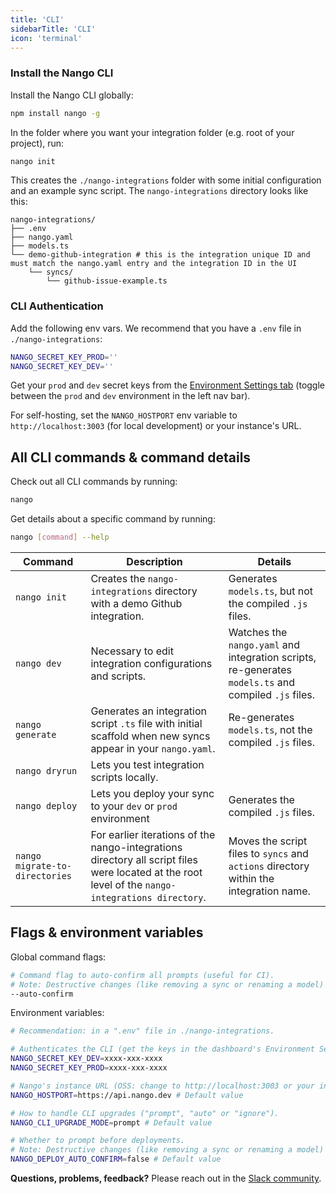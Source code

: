```yaml
---
title: 'CLI'
sidebarTitle: 'CLI'
icon: 'terminal'
---
```


### Install the Nango CLI

Install the Nango CLI globally:
```bash
npm install nango -g
```

In the folder where you want your integration folder (e.g. root of your project), run:
```bash
nango init
```

This creates the `./nango-integrations` folder with some initial configuration and an example
sync script. The `nango-integrations` directory looks like this:
```
nango-integrations/
├── .env
├── nango.yaml
├── models.ts
└── demo-github-integration # this is the integration unique ID and must match the nango.yaml entry and the integration ID in the UI
    └── syncs/
        └── github-issue-example.ts
```

### CLI Authentication

Add the following env vars. We recommend that you have a `.env` file in `./nango-integrations`:
```bash
NANGO_SECRET_KEY_PROD=''
NANGO_SECRET_KEY_DEV=''
```

Get your `prod` and `dev` secret keys from the [Environment Settings tab](https://app.nango.dev/environment-settings) (toggle between the `prod` and `dev` environment in the left nav bar).


For self-hosting, set the `NANGO_HOSTPORT` env variable to `http://localhost:3003` (for local development) or your instance's URL.


## All CLI commands & command details

Check out all CLI commands by running:
```bash
nango
```

Get details about a specific command by running:
```bash
nango [command] --help
```

| Command                        | Description                                                                                                                                       | Details                                                                                              |
| -                              | -                                                                                                                                                 | -                                                                                                    |
| `nango init`                   | Creates the `nango-integrations` directory with a demo Github integration.                                                                        | Generates `models.ts`, but not the compiled `.js` files.                                             |
| `nango dev`                    | Necessary to edit integration configurations and scripts.                                                                                         | Watches the `nango.yaml` and integration scripts, re-generates `models.ts` and compiled `.js` files. |
| `nango generate`               | Generates an integration script `.ts` file with initial scaffold when new syncs appear in your `nango.yaml`.                                      | Re-generates `models.ts`, not the compiled `.js` files.                                              |
| `nango dryrun `        | Lets you test integration scripts locally.                                                                                                        |                                                                                                      |
| `nango deploy `           | Lets you deploy your sync to your `dev` or `prod` environment                                                                                     | Generates the compiled `.js` files.                                                                  |
| `nango migrate-to-directories` | For earlier iterations of the nango-integrations directory all script files were located at the root level of the `nango-integrations directory`. | Moves the script files to `syncs` and `actions` directory within the integration name.               |


## Flags & environment variables

Global command flags:

```bash
# Command flag to auto-confirm all prompts (useful for CI).
# Note: Destructive changes (like removing a sync or renaming a model) requires confirmation, even when --auto-confirm is set. To bypass this restriction, the --allow-destructive flag can be passed to nango deploy.
--auto-confirm
```

Environment variables:
```bash
# Recommendation: in a ".env" file in ./nango-integrations.

# Authenticates the CLI (get the keys in the dashboard's Environment Settings).
NANGO_SECRET_KEY_DEV=xxxx-xxx-xxxx
NANGO_SECRET_KEY_PROD=xxxx-xxx-xxxx

# Nango's instance URL (OSS: change to http://localhost:3003 or your instance URL).
NANGO_HOSTPORT=https://api.nango.dev # Default value

# How to handle CLI upgrades ("prompt", "auto" or "ignore").
NANGO_CLI_UPGRADE_MODE=prompt # Default value

# Whether to prompt before deployments.
# Note: Destructive changes (like removing a sync or renaming a model) requires confirmation, even when NANGO_DEPLOY_AUTO_CONFIRM is set to true. To bypass this restriction, the --allow-destructive flag can be passed to nango deploy.
NANGO_DEPLOY_AUTO_CONFIRM=false # Default value
```


**Questions, problems, feedback?** Please reach out in the [Slack community](https://nango.dev/slack).


